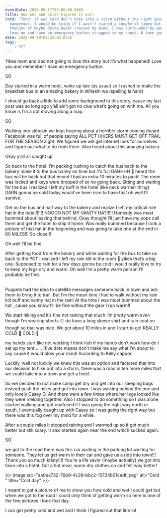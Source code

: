 ```yaml
---
eventDate: 2021-09-17T07:00:00.000Z
title: How wet and cold? Figured it out!
totd: "Totd: it was cold don’t hike into a storm without the right gear it’s
  dangerous. I would be lying if I wasn’t scared a couple of times but the
  thought of maybe dying never crossed my mind. I was surrounded by people who
  love me and have an emergency button strapped to my chest. K love you"
date: 2021-09-19T01:22:03.073Z
tags: 
    - PCT
---
```

Yikes mom and dad not going to love this story but it’s what happened! Love you and remember I have an emergency button.



SO

Day started in a warm hotel, woke up late (as usual) so I rushed to make the breakfast bus to an amazing bakery in stihekin wa (spelling is hard)



I should go back a little to add some background to this story, cause my last post was so long ago y’all ain’t got no clue what’s going on with me. All you know is I’m a dot moving along a map.



SO

Walking into stihekin we kept hearing about a horrible storm coming (heard Facebook was full of people saying ALL PCT HIKERS MUST GET OFF TRAIL FOR THE SEASON aight. We figured we will get internet look for ourselves and figure out what to do from there. Also heard about this amazing bakery 

Okay y’all all caught up



So back to the hotel. I’m packing rushing to catch the bus back to the bakery make it to the bus barely on time but it’s full GAHHHH 🧐 heard the bus will be back but that meant I had an extra 10 minutes to pack! The room was locked and keys were dropped of so no going back. Sitting and waiting for the bus I realized I left my buff in the hotel (like neck warmer thing) DARN gonna be cold today would’ve been nice to have that oh well I’ll survive. 

Get on the bus and half way to the bakery and realize I left my critical role hat in the hotel!!!!!! NOOOO NOT MY VANITY HAT!!!!! Honestly was most bummed about leaving that behind. Okay thought I’ll just have my pops call them and get the hotel to ship it home. Was really bummed because I took a picture of that hat in the beginning and was going to take one at the end in 80 MILES!!! So close!!!

Oh well I’ll be fine



After getting food from the bakery and while waiting for the bus to take us back to the PCT I realized I left my rain kilt in the room 🥶 yikes that’s a big one. Supposed to rain for a few days gonna be cold I would really love to try to keep my legs dry and warm. Oh well I’m a pretty warm person I’ll probably be fine. 

\
Puppets had the idea to satellite messages someone back in town and ask them to bring it to trail. But I’m the mean time I had to walk without my rain kilt buff and vanity hat in the rain! At the time I was most bummed about the hat , cause you know I’ll be fine without the gear I run warm!!



We start hiking and it’s fine not raining that much I’m pretty warm even though I’m wearing shorts 🩳 do have a long sleeve shirt and rain coat on though so that was nice. We get about 10 miles in and I start to get REALLY COLD 🥶 COLD 🥶 

my hands start like not working I think huh if my hands don’t work how do I set up my tent… .. (five dots means don’t make me say what I’m about to say cause it would blow your mind! According to Kelly capoor 



Luckily, well not luckily we knew this was an option and factored that into our decision to hike out into a storm, there was a road in ten more miles that we could take into a town and get a hotel. 

So we decided to not make camp get dry and get into our sleeping bags instead push the miles and get into town. I was walking behind the one and only lovely Casey O. And there were a few times where her legs looked like they were melding together. Also I stopped to do something so I was alone started walking and got confused if I was going the right way north or south. I eventually caught up with Casey so I was going the right way but there was this fog over my mind for a while. 



After a couple miles it stopped raining and I warmed up so it got much better but still scary. It also started again near the end which sucked again. 



SO

we got to the road there was this car waiting in the parking lot waiting for someone. They let us get warm in their car and gave us a ride into town!!! Thank you so much kristy!!!! You’re a life savor (maybe actually) we got into town into a hotel. Got a hot meal, warm dry clothes on and felt way better!





{{< image src="aa0ea732-79b9-4c28-bbc2-15724b01cedf.jpeg" alt="Cold " title="Cold day" >}}

I meant to get a picture of me to show you how cold and wet I could get but when we got to the road I could only think of getting warm so here is one of the few pictures I took that day. 







I can get pretty cold and wet and I think I figured out that line lol
